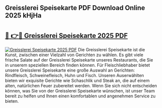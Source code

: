 ## Greisslerei Speisekarte PDF Download Online 2025 kHjHa

# <h2><a href="http://gcb9wq.nevu.top/?p=Greisslerei+Speisekarte">🔗 👉🔴 Greisslerei Speisekarte 2025 PDF</a></h2>

[![Greisslerei Speisekarte 2025 PDF](https://i.imgur.com/dBaPXMq.png)](http://gcb9wq.nevu.top/?p=Greisslerei+Speisekarte)
Die Greisslerei Speisekarte ist die Kunst, zwischen einer Vielzahl von Gerichten zu wählen. Es gibt viele frische Salate auf der Greisslerei Speisekarte unseres Restaurants, die Sie in unserem speziellen Bereich finden können. Für Fleischliebhaber bietet unsere Greisslerei Speisekarte eine große Auswahl an Gerichten: Rindfleisch, Schweinefleisch, Huhn und Fisch. Unseren Auserwählten bieten wir exquisite Gerichte wie Schaschlik und Steak an, die auf einem alten, natürlichen Feuer zubereitet werden. Wenn Sie sich nicht entscheiden können, was Sie von der Greisslerei Speisekarte wünschen, ist unser Team bereit zu helfen und Ihnen einen komfortablen und angenehmen Service zu bieten.
